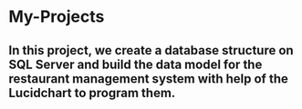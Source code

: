 # My-Projects
## In this project, we create a database structure on SQL Server and build the data model for the restaurant management system with help of the Lucidchart to program them.
